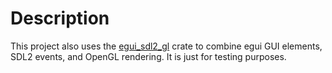 # Description
This project also uses the [egui_sdl2_gl](https://github.com/ArjunNair/egui_sdl2_gl) crate to combine egui GUI elements, SDL2 events, and OpenGL rendering. It is just for testing purposes.